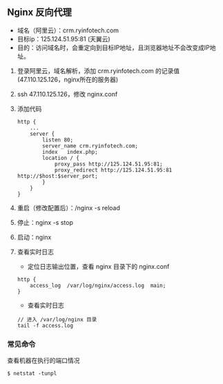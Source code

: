 ## Nginx 反向代理

- 域名（阿里云）：crm.ryinfotech.com
- 目标ip：125.124.51.95:81 (天翼云)
- 目的：访问域名时，会重定向到目标IP地址，且浏览器地址不会改变成IP地址。

1. 登录阿里云，域名解析，添加 crm.ryinfotech.com 的记录值(47.110.125.126，nginx所在的服务器)
2. ssh 47.110.125.126，修改 nginx.conf
3. 添加代码

	```
	http {
		...
		server {
        	listen 80;
        	server_name crm.ryinfotech.com;
        	index   index.php;
        	location / {
            	proxy_pass http://125.124.51.95:81;
            	proxy_redirect http://125.124.51.95:81 http://$host:$server_port;
        	}
    	}
	}
	```
4. 重启（修改配置后）：/nginx -s reload
5. 停止：nginx -s stop
6. 启动：nginx
7. 查看实时日志
	- 定位日志输出位置，查看 nginx 目录下的 nginx.conf
	
	```
	http {
		access_log  /var/log/nginx/access.log  main;
	}
	```
	
	- 查看实时日志

	```
	// 进入 /var/log/nginx 目录
	tail -f access.log
	```

### 常见命令

查看机器在执行的端口情况

```
$ netstat -tunpl
```